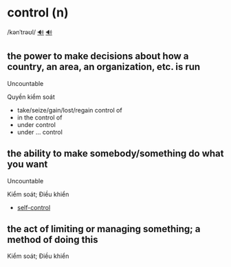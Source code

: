 # control (n)

/kənˈtrəʊl/ [🔊](https://www.oxfordlearnersdictionaries.com/media/english/uk_pron/x/xco/xcont/xcontrol__gb_2.mp3) [🔊](https://www.oxfordlearnersdictionaries.com/media/english/us_pron/x/xco/xcont/xcontrol__us_3.mp3)

## the power to make decisions about how a country, an area, an organization, etc. is run

Uncountable

Quyền kiểm soát

- take/seize/gain/lost/regain control of
- in the control of
- under control
- under ... control

## the ability to make somebody/something do what you want

Uncountable

Kiểm soát; Điều khiển

- [self-control](../s/self-control-n.md#the-ability-to-be-in-command-of-ones-behaviour-and-to-restrain-or-inhibit-ones-impulses-in-circumstances-in-which-short-term-gain-is-pitted-against-long-term-greater-gain-self-control-is-the-ability-to-opt-for-the-long-term-outcome-choice-of-the-short-term-outcome-is-called-impulsiveness)

## the act of limiting or managing something; a method of doing this

Kiểm soát; Điều khiển

## 